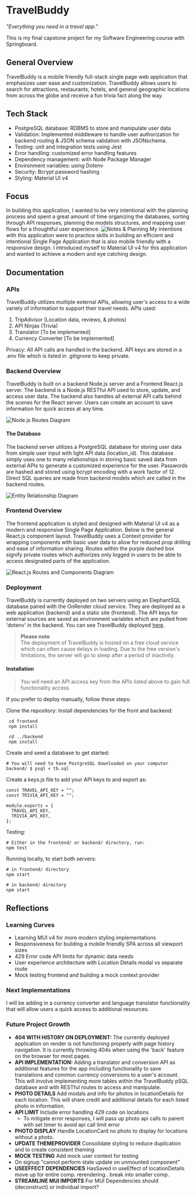 # TravelBuddy

_"Everything you need in a travel app."_

This is my final capstone project for my Software Engineering course with Springboard.

## General Overview

TravelBuddy is a mobile friendly full-stack single page web application that emphasizes user ease and customization. TravelBuddy allows users to search for attractions, restaurants, hotels, and general geographic locations from across the globe and receive a fun trivia fact along the way.

## Tech Stack

- PostgreSQL database: RDBMS to store and manipulate user data
- Validation: Implemented middleware to handle user authorization for backend routing & JSON schema validation with JSONschema.
- Testing: unit and integration tests using Jest
- Error handling: customized error handling features
- Dependency management: with Node Package Manager
- Environment variables: using Dotenv
- Security: Bcrypt password hashing
- Styling: Material UI v4

## Focus

In building this application, I wanted to be very intentional with the planning process and spent a great amount of time organizing the databases, sorting through API responses, planning the models structures, and mapping user flows for a thoughtful user experience.
![Notes & Planning](/documentation/Planning.jpg)
My intentions with this application were to practice skills in building an efficient and intentional Single Page Application that is also mobile friendly with a responsive design. I introduced myself to Material UI v4 for this application and wanted to achieve a modern and eye catching design.

## Documentation

### APIs

TravelBuddy utilizes multiple external APIs, allowing user's access to a wide variety of information to support their travel needs.
APIs used:

1. TripAdvisor (Location data, reviews, & photos)
2. API Ninjas (Trivia)
3. Translator [To be implemented]
4. Currency Converter [To be implemented]

Privacy:
All API calls are handled in the backend. API keys are stored in a .env file which is listed in .gitignore to keep private.

### Backend Overview

TravelBuddy is built on a backend Node.js server and a Frontend React.js server. The backend is a Node.js RESTful API used to store, update, and access user data. The backend also handles all external API calls behind the scenes for the React server. Users can create an account to save information for quick access at any time.

![Node.js Routes Diagram](/documentation/BackendRoutes.jpg)

#### The Database

The backend server utilizes a PostgreSQL database for storing user data from simple user input with light API data (location_id). This database simply uses one to many relationships in storing basic saved data from external APIs to generate a customized experience for the user. Passwords are hashed and stored using bcrypt encoding with a work factor of 12. Direct SQL queries are made from backend models which are called in the backend routes.

![Entity Relationship Diagram](/documentation/ERD.jpg)

### Frontend Overview

The frontend application is styled and designed with Material UI v4 as a modern and responsive Single Page Application. Below is the general React.js component layout.
TravelBuddy uses a Context provider for wrapping components with basic user data to allow for reduced prop drilling and ease of information sharing. Routes within the purple dashed box signify private routes which authorizes only logged in users to be able to access designated parts of the application.

![React.js Routes and Components Diagram](/documentation/ReactComponentMap.jpg)

### Deployment

TravelBuddy is currently deployed on two servers using an ElephantSQL database paired with the OnRender cloud service. They are deployed as a web application (backend) and a static site (frontend). The API keys for external sources are saved as environment variables which are pulled from 'dotenv' in the backend.
You can see TravelBuddy deployed [here](https://travelbuddy-egbq.onrender.com/).

> **Please note** <br/>
> The deployment of TravelBuddy is hosted on a free cloud service which can often cause delays in loading. Due to the free version's limitations, the server will go to sleep after a period of inactivity.

#### Installation

> You will need an API access key from the APIs listed above to gain full functionality access

If you prefer to deploy manually, follow these steps:

Clone the repository:
Install dependencies for the front and backend:

```
 cd frontend
 npm install
```

```
 cd ../backend
 npm install
```

Create and seed a database to get started:

```
# You will need to have PostgreSQL downloaded on your computer
backend/ $ psql < tb.sql
```

Create a keys.js file to add your API keys to and export as:

```
const TRAVEL_API_KEY = "";
const TRIVIA_API_KEY = "";

module.exports = {
  TRAVEL_API_KEY,
  TRIVIA_API_KEY,
};
```

Testing:

```
# Either in the frontend/ or backend/ directory, run:
npm test
```

Running locally, to start both servers:

```
# in frontend/ directory
npm start

# in backend/ directory
npm start
```

## Reflections

### Learning Curves

- Learning MUI v4 for more modern styling implementations
- Responsiveness for building a mobile friendly SPA across all viewport sizes
- 429 Error code API limits for dynamic data needs
- User experience architecture with Location Details modal vs separate route
- Mock testing frontend and building a mock context provider

### Next Implementations

I will be adding in a currency converter and language translator functionality that will allow users a quick access to additional resources.

### Future Project Growth

- **404 WITH HISTORY ON DEPLOYMENT:** The currently deployed application on render is not functioning properly with page history navigation. It is currently throwing 404s when using the 'back' feature on the browser for most pages.
- **API IMPLEMENTATION:** Adding a translator and conversion API as additional features for the app including functionality to save translations and common currency conversions to a user's account. This will involve implementing more tables within the TravelBuddy pSQL database and with RESTful routes to access and manipulate.
- **PHOTO DETAILS** Add modals and info for photos in locationDetails for each location. This will share credit and additional details for each listed photo in information.
- **API LIMIT** Include error handling 429 code on locations
  - To mitigate error responses, I will pass up photo api calls to parent with set timer to avoid api call limit error
- **PHOTO DISPLAY** Handle LocationCard no photo to display for locations without a photo.
- **UPDATE THEMEPROVIDER** Consolidate styling to reduce duplication and to create consistent theming
- **MOCK TESTING** Add mock user context for testing
- On signup "cannot perform state update on unmounted component"
- **USEEFFECT DEPENDENCIES** HasSaved in useEffect of locationDetails move up for entire comp. rerendering.. break into smaller comp.
- **STREAMLINE MUI IMPORTS** For MUI Dependencies should {deconstruct} or individual import?
